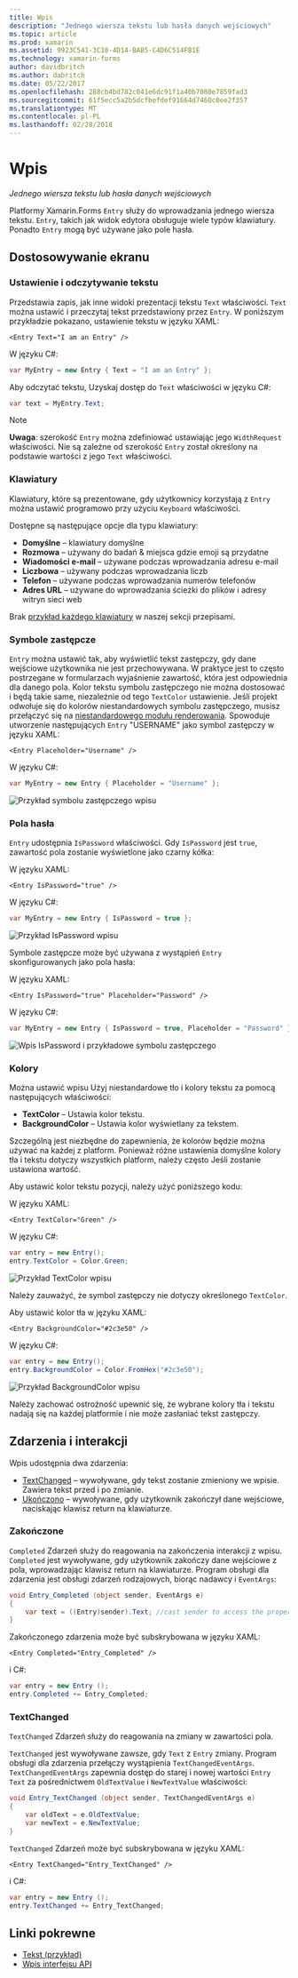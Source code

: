 ```yaml
---
title: Wpis
description: "Jednego wiersza tekstu lub hasła danych wejściowych"
ms.topic: article
ms.prod: xamarin
ms.assetid: 9923C541-3C10-4D14-BAB5-C4D6C514FB1E
ms.technology: xamarin-forms
author: davidbritch
ms.author: dabritch
ms.date: 05/22/2017
ms.openlocfilehash: 288cb4bd782c041e6dc91f1a40b7080e7859fad3
ms.sourcegitcommit: 61f5ecc5a2b5dcfbefdef91664d7460c0ee2f357
ms.translationtype: MT
ms.contentlocale: pl-PL
ms.lasthandoff: 02/28/2018
---
```

# <a name="entry"></a>Wpis

_Jednego wiersza tekstu lub hasła danych wejściowych_

Platformy Xamarin.Forms `Entry` służy do wprowadzania jednego wiersza tekstu. `Entry`, takich jak widok edytora obsługuje wiele typów klawiatury. Ponadto `Entry` mogą być używane jako pole hasła.

## <a name="display-customization"></a>Dostosowywanie ekranu

### <a name="setting-and-reading-text"></a>Ustawienie i odczytywanie tekstu

Przedstawia zapis, jak inne widoki prezentacji tekstu `Text` właściwości. `Text` można ustawić i przeczytaj tekst przedstawiony przez `Entry`. W poniższym przykładzie pokazano, ustawienie tekstu w języku XAML:

```xaml
<Entry Text="I am an Entry" />
```

W języku C#:

```csharp
var MyEntry = new Entry { Text = "I am an Entry" };
```

Aby odczytać tekstu, Uzyskaj dostęp do `Text` właściwości w języku C#:

```csharp
var text = MyEntry.Text;
```

> [!NOTE]
> **Uwaga**: szerokość `Entry` można zdefiniować ustawiając jego `WidthRequest` właściwości. Nie są zależne od szerokość `Entry` został określony na podstawie wartości z jego `Text` właściwości.

### <a name="keyboards"></a>Klawiatury

Klawiatury, które są prezentowane, gdy użytkownicy korzystają z `Entry` można ustawić programowo przy użyciu `Keyboard` właściwości.

Dostępne są następujące opcje dla typu klawiatury:

- **Domyślne** &ndash; klawiatury domyślne
- **Rozmowa** &ndash; używany do badań & miejsca gdzie emoji są przydatne
- **Wiadomości e-mail** &ndash; używane podczas wprowadzania adresu e-mail
- **Liczbowa** &ndash; używany podczas wprowadzania liczb
- **Telefon** &ndash; używane podczas wprowadzania numerów telefonów
- **Adres URL** &ndash; używane do wprowadzania ścieżki do plików i adresy witryn sieci web

Brak [przykład każdego klawiatury](https://developer.xamarin.com/recipes/cross-platform/xamarin-forms/choose-keyboard-for-entry/) w naszej sekcji przepisami.

### <a name="placeholders"></a>Symbole zastępcze

`Entry` można ustawić tak, aby wyświetlić tekst zastępczy, gdy dane wejściowe użytkownika nie jest przechowywana. W praktyce jest to często postrzegane w formularzach wyjaśnienie zawartość, która jest odpowiednia dla danego pola. Kolor tekstu symbolu zastępczego nie można dostosować i będą takie same, niezależnie od tego `TextColor` ustawienie. Jeśli projekt odwołuje się do kolorów niestandardowych symbolu zastępczego, musisz przełączyć się na [niestandardowego modułu renderowania](). Spowoduje utworzenie następujących `Entry` "USERNAME" jako symbol zastępczy w języku XAML:

```xaml
<Entry Placeholder="Username" />
```

W języku C#:

```csharp
var MyEntry = new Entry { Placeholder = "Username" };
```

![](entry-images/placeholder.png "Przykład symbolu zastępczego wpisu")

### <a name="password-fields"></a>Pola hasła

`Entry` udostępnia `IsPassword` właściwości. Gdy `IsPassword` jest `true`, zawartość pola zostanie wyświetlone jako czarny kółka:

W języku XAML:

```xaml
<Entry IsPassword="true" />
```

W języku C#:

```csharp
var MyEntry = new Entry { IsPassword = true };
```

![](entry-images/password.png "Przykład IsPassword wpisu")

Symbole zastępcze może być używana z wystąpień `Entry` skonfigurowanych jako pola hasła:

W języku XAML:

```xaml
<Entry IsPassword="true" Placeholder="Password" />
```

W języku C#:

```csharp
var MyEntry = new Entry { IsPassword = true, Placeholder = "Password" };
```

![](entry-images/passwordplaceholder.png "Wpis IsPassword i przykładowe symbolu zastępczego")


### <a name="colors"></a>Kolory

Można ustawić wpisu Użyj niestandardowe tło i kolory tekstu za pomocą następujących właściwości:

- **TextColor** &ndash; Ustawia kolor tekstu.
- **BackgroundColor** &ndash; Ustawia kolor wyświetlany za tekstem.

Szczególną jest niezbędne do zapewnienia, że kolorów będzie można używać na każdej z platform. Ponieważ różne ustawienia domyślne kolory tła i tekstu dotyczy wszystkich platform, należy często Jeśli zostanie ustawiona wartość.

Aby ustawić kolor tekstu pozycji, należy użyć poniższego kodu:

W języku XAML:

```xaml
<Entry TextColor="Green" />
```

W języku C#:

```csharp
var entry = new Entry();
entry.TextColor = Color.Green;
```

![](entry-images/textcolor.png "Przykład TextColor wpisu")

Należy zauważyć, że symbol zastępczy nie dotyczy określonego `TextColor`.

Aby ustawić kolor tła w języku XAML:

```xaml
<Entry BackgroundColor="#2c3e50" />
```

W języku C#:

```csharp
var entry = new Entry();
entry.BackgroundColor = Color.FromHex("#2c3e50");
```

![](entry-images/textbackgroundcolor.png "Przykład BackgroundColor wpisu")

Należy zachować ostrożność upewnić się, że wybrane kolory tła i tekstu nadają się na każdej platformie i nie może zasłaniać tekst zastępczy.

## <a name="events-and-interactivity"></a>Zdarzenia i interakcji

Wpis udostępnia dwa zdarzenia:

- [TextChanged](http://developer.xamarin.com/api/event/Xamarin.Forms.Entry.TextChanged/) &ndash; wywoływane, gdy tekst zostanie zmieniony we wpisie. Zawiera tekst przed i po zmianie.
- [Ukończono](http://developer.xamarin.com/api/event/Xamarin.Forms.Entry.Completed/) &ndash; wywoływane, gdy użytkownik zakończył dane wejściowe, naciskając klawisz return na klawiaturze.

### <a name="completed"></a>Zakończone

`Completed` Zdarzeń służy do reagowania na zakończenia interakcji z wpisu. `Completed` jest wywoływane, gdy użytkownik zakończy dane wejściowe z pola, wprowadzając klawisz return na klawiaturze. Program obsługi dla zdarzenia jest obsługi zdarzeń rodzajowych, biorąc nadawcy i `EventArgs`:

```csharp
void Entry_Completed (object sender, EventArgs e)
{
    var text = ((Entry)sender).Text; //cast sender to access the properties of the Entry
}
```

Zakończonego zdarzenia może być subskrybowana w języku XAML:

```xaml
<Entry Completed="Entry_Completed" />
```

i C#:

```csharp
var entry = new Entry ();
entry.Completed += Entry_Completed;
```

### <a name="textchanged"></a>TextChanged

`TextChanged` Zdarzeń służy do reagowania na zmiany w zawartości pola.

`TextChanged` jest wywoływane zawsze, gdy `Text` z `Entry` zmiany. Program obsługi dla zdarzenia przełączy wystąpienia `TextChangedEventArgs`. `TextChangedEventArgs` zapewnia dostęp do starej i nowej wartości `Entry` `Text` za pośrednictwem `OldTextValue` i `NewTextValue` właściwości:

```csharp
void Entry_TextChanged (object sender, TextChangedEventArgs e)
{
    var oldText = e.OldTextValue;
    var newText = e.NewTextValue;
}
```

`TextChanged` Zdarzeń może być subskrybowana w języku XAML:

```xaml
<Entry TextChanged="Entry_TextChanged" />
```

i C#:

```csharp
var entry = new Entry ();
entry.TextChanged += Entry_TextChanged;
```


## <a name="related-links"></a>Linki pokrewne

- [Tekst (przykład)](https://developer.xamarin.com/samples/xamarin-forms/UserInterface/Text)
- [Wpis interfejsu API](https://developer.xamarin.com/api/type/Xamarin.Forms.Entry/)

